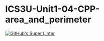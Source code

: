# ICS3U-Unit1-04-CPP-area_and_perimeter
[![GitHub's Super Linter](https://github.com/Mr-Coxall/ICS3U-Unit1-04-CPP-area_and_perimeter/workflows/GitHub's%20Super%20Linter/badge.svg)](https://github.com/Mr-Coxall/ICS3U-Unit1-04-CPP-area_and_perimeter/actions)